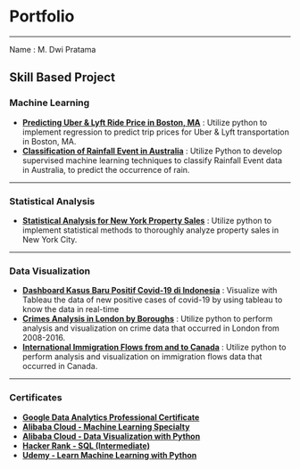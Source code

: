 # Portfolio
-----
Name : M. Dwi Pratama
## Skill Based Project
### Machine Learning 
* __[Predicting Uber & Lyft Ride Price in Boston, MA](https://github.com/mdwipratama0/Portofolio/blob/main/Predicting%20Uber%20%26%20Lyft%20Ride%20Price%20in%20Boston%2C%20MA/Predicting%20Uber%20%26%20Lyft%20Ride%20Price%20in%20Boston%2C%20MA.ipynb)__ : Utilize python to implement regression to predict trip prices for Uber & Lyft transportation in Boston, MA.
* __[Classification of Rainfall Event in Australia](https://github.com/mdwipratama0/Portofolio/blob/main/Classification%20of%20Rainfall%20Event%20in%20Australia/Classification%20of%20Rainfall%20Event%20in%20Australia.ipynb)__ : Utilize Python to develop supervised machine learning techniques to classify Rainfall Event data in Australia, to predict the occurrence of rain.
---
### Statistical Analysis
* __[Statistical Analysis for New York Property Sales](https://github.com/mdwipratama0/Portofolio/blob/main/Statistical%20Treatment%20for%20Retail%20Data/Statistical%20Treatment%20for%20Retail%20Data.ipynb)__ : Utilize python to implement statistical methods to thoroughly analyze property sales in New York City. 
---
### Data Visualization
* __[Dashboard Kasus Baru Positif Covid-19 di Indonesia](https://github.com/mdwipratama0/Portofolio/tree/main/Dashboard%20Covid-19%20di%20Indonesia)__ : Visualize with Tableau the data of new positive cases of covid-19 by using tableau to know the data in real-time
* __[Crimes Analysis in London by Boroughs](https://nbviewer.org/github/mdwipratama0/Portofolio/blob/main/Crimes%20Analysis%20in%20London%20by%20Boroughs/Crimes%20Analysis%20in%20London%20by%20Boroughs.ipynb)__ : Utilize python to perform analysis and visualization on crime data that occurred in London from 2008-2016.
* __[International Immigration Flows from and to Canada](https://nbviewer.org/github/mdwipratama0/Portofolio/blob/main/International%20Immigration%20Flows%20from%20and%20to%20Canada/International%20Migration%20Flows%20from%20and%20to%20Canada.ipynb)__ : Utilize python to perform analysis and visualization on immigration flows data that occurred in Canada.
---
### Certificates
* __[Google Data Analytics Professional Certificate](https://www.coursera.org/account/accomplishments/professional-cert/Z9VJHS5N9FBJ)__
* __[Alibaba Cloud - Machine Learning Specialty](https://drive.google.com/file/d/1-Qka-K7SDa6Uj-7qVyH83hbKZ7v09lRR/view)__
* __[Alibaba Cloud - Data Visualization with Python](https://drive.google.com/file/d/1qrBFFXewfywDEy4ams1lKQk7Bn1uX6cv/view)__
* __[Hacker Rank - SQL (Intermediate)](https://www.hackerrank.com/certificates/e04ed1b87c46)__
* __[Udemy - Learn Machine Learning with Python](https://www.udemy.com/certificate/UC-866158a2-f4d3-4ca9-8655-a0d96909a7b6/)__

